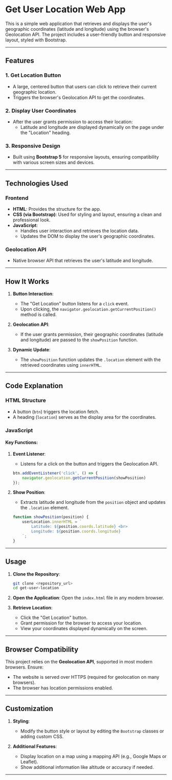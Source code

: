 # Get User Location Web App

This is a simple web application that retrieves and displays the user's geographic coordinates (latitude and longitude) using the browser's Geolocation API. The project includes a user-friendly button and responsive layout, styled with Bootstrap.

---

## Features

### 1. **Get Location Button**
- A large, centered button that users can click to retrieve their current geographic location.
- Triggers the browser's Geolocation API to get the coordinates.

### 2. **Display User Coordinates**
- After the user grants permission to access their location:
  - Latitude and longitude are displayed dynamically on the page under the "Location" heading.
  
### 3. **Responsive Design**
- Built using **Bootstrap 5** for responsive layouts, ensuring compatibility with various screen sizes and devices.

---

## Technologies Used

### **Frontend**
- **HTML**: Provides the structure for the app.
- **CSS (via Bootstrap)**: Used for styling and layout, ensuring a clean and professional look.
- **JavaScript**: 
  - Handles user interaction and retrieves the location data.
  - Updates the DOM to display the user's geographic coordinates.

### **Geolocation API**
- Native browser API that retrieves the user's latitude and longitude.

---

## How It Works

1. **Button Interaction**:
   - The "Get Location" button listens for a `click` event.
   - Upon clicking, the `navigator.geolocation.getCurrentPosition()` method is called.

2. **Geolocation API**:
   - If the user grants permission, their geographic coordinates (latitude and longitude) are passed to the `showPosition` function.

3. **Dynamic Update**:
   - The `showPosition` function updates the `.location` element with the retrieved coordinates using `innerHTML`.

---

## Code Explanation

### **HTML Structure**
- A button (`btn`) triggers the location fetch.
- A heading (`location`) serves as the display area for the coordinates.

### **JavaScript**
#### Key Functions:
1. **Event Listener**:
   - Listens for a click on the button and triggers the Geolocation API.
   ```javascript
   btn.addEventListener('click', () => {
       navigator.geolocation.getCurrentPosition(showPosition)
   });
   ```

2. **Show Position**:
   - Extracts latitude and longitude from the `position` object and updates the `.location` element.
   ```javascript
   function showPosition(position) {
       userLocation.innerHTML = `
           Latitude: ${position.coords.latitude} <br>
           Longitude: ${position.coords.longitude}
       `;
   }
   ```

---

## Usage

1. **Clone the Repository**:
   ```bash
   git clone <repository_url>
   cd get-user-location
   ```

2. **Open the Application**:
   Open the `index.html` file in any modern browser.

3. **Retrieve Location**:
   - Click the "Get Location" button.
   - Grant permission for the browser to access your location.
   - View your coordinates displayed dynamically on the screen.

---

## Browser Compatibility
This project relies on the **Geolocation API**, supported in most modern browsers. Ensure:
- The website is served over HTTPS (required for geolocation on many browsers).
- The browser has location permissions enabled.

---

## Customization

1. **Styling**:
   - Modify the button style or layout by editing the `Bootstrap` classes or adding custom CSS.

2. **Additional Features**:
   - Display location on a map using a mapping API (e.g., Google Maps or Leaflet).
   - Show additional information like altitude or accuracy if needed.

---

